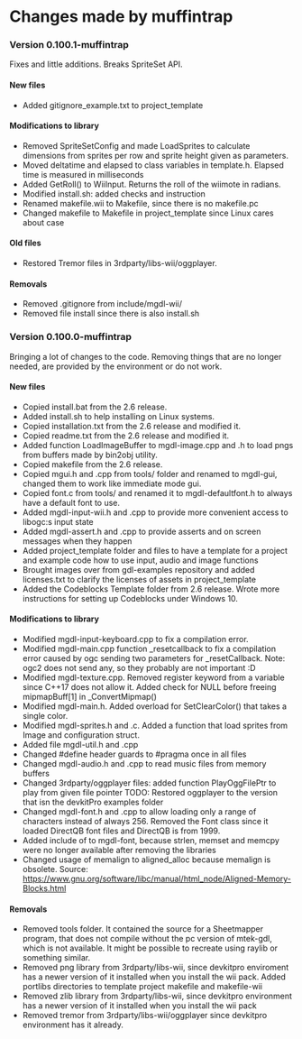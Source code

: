 # Changes made by muffintrap


### Version 0.100.1-muffintrap
Fixes and little additions. Breaks SpriteSet API.

#### New files
+ Added gitignore_example.txt to project_template

#### Modifications to library
+ Removed SpriteSetConfig and made LoadSprites to calculate dimensions from sprites per row and sprite height given as parameters.
+ Moved deltatime and elapsed to class variables in template.h. Elapsed time is measured in milliseconds
+ Added GetRoll() to WiiInput. Returns the roll of the wiimote in radians.
+ Modified install.sh: added checks and instruction
+ Renamed makefile.wii to Makefile, since there is no makefile.pc
+ Changed makefile to Makefile in project_template since Linux cares about case

#### Old files
+ Restored Tremor files in 3rdparty/libs-wii/oggplayer.

#### Removals
+ Removed .gitignore from include/mgdl-wii/
+ Removed file install since there is also install.sh

### Version 0.100.0-muffintrap
Bringing a lot of changes to the code. Removing things that are no longer needed, are provided by the environment or do not work.

#### New files
+ Copied install.bat from the 2.6 release.
+ Added install.sh to help installing on Linux systems.
+ Copied installation.txt from the 2.6 release and modified it.
+ Copied readme.txt from the 2.6 release and modified it.
+ Added function LoadImageBuffer to mgdl-image.cpp and .h to load pngs from buffers made by bin2obj utility. 
+ Copied makefile from the 2.6 release.
+ Copied mgui.h and .cpp from tools/ folder and renamed to mgdl-gui, changed them to work like immediate mode gui.
+ Copied font.c from tools/ and renamed it to mgdl-defaultfont.h to always have a default font to use.
+ Added mgdl-input-wii.h and .cpp to provide more convenient access to libogc:s input state
+ Added mgdl-assert.h and .cpp to provide asserts and on screen messages when they happen
+ Added project_template folder and files to have a template for a project and example code how to use input, audio and image functions
+ Brought images over from gdl-examples repository and added licenses.txt to clarify the licenses of assets in project_template
+ Added the Codeblocks Template folder from 2.6 release. Wrote more instructions for setting up Codeblocks under Windows 10.

#### Modifications to library
+ Modified mgdl-input-keyboard.cpp to fix a compilation error.
+ Modified mgdl-main.cpp function _resetcallback to fix a compilation error caused by ogc sending two parameters for _resetCallback. Note: ogc2 does not send any, so they probably are not important :D
+ Modified mgdl-texture.cpp. Removed register keyword from a variable since C++17 does not allow it. Added check for NULL before freeing mipmapBuff[1] in _ConvertMipmap()
+ Modified mgdl-main.h. Added overload for SetClearColor() that takes a single color. 
+ Modified mgdl-sprites.h and .c. Added a function that load sprites from Image and configuration struct.
+ Added file mgdl-util.h and .cpp
+ Changed #define header guards to #pragma once in all files
+ Changed mgdl-audio.h and .cpp to read music files from memory buffers
+ Changed 3rdparty/oggplayer files: added function PlayOggFilePtr to play from given file pointer
    TODO: Restored oggplayer to the version that isn the devkitPro examples folder
+ Changed mgdl-font.h and .cpp to allow loading only a range of characters instead of always 256. Removed the Font class since it loaded DirectQB font files and DirectQB is from 1999.
+ Added include of <cstring> to mgdl-font, because strlen, memset and memcpy were no longer available after removing the libraries
+ Changed usage of memalign to aligned_alloc because memalign is obsolete. Source: https://www.gnu.org/software/libc/manual/html_node/Aligned-Memory-Blocks.html


#### Removals
+ Removed tools folder. It contained the source for a Sheetmapper program, that does not compile without the pc version of mtek-gdl, which is not available. It might be possible to recreate using raylib or something similar.
+ Removed png library from 3rdparty/libs-wii, since devkitpro enviroment has a newer version of it installed when you install the wii pack. Added portlibs directories to template project makefile and makefile-wii 
+ Removed zlib library from 3rdparty/libs-wii, since devkitpro environment has a newer version of it installed when you install the wii pack
+ Removed tremor from 3rdparty/libs-wii/oggplayer since devkitpro environment has it already.

